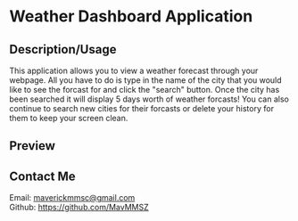 # Weather Dashboard Application
## Description/Usage
This application allows you to view a weather forecast through your webpage. All you have to do is type in the name of the city that you would like to see the forcast for and click the "search" button. Once the city has been searched it will display 5 days worth of weather forcasts! You can also continue to search new cities for their forcasts or delete your history for them to keep your screen clean.
## Preview

## Contact Me
Email: maverickmmsc@gmail.com <br>
Github: https://github.com/MavMMSZ